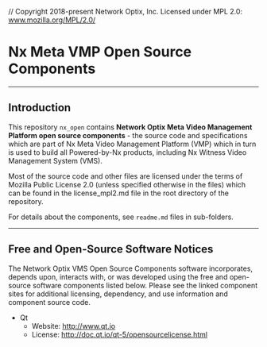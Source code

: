 // Copyright 2018-present Network Optix, Inc. Licensed under MPL 2.0: www.mozilla.org/MPL/2.0/

# Nx Meta VMP Open Source Components

---------------------------------------------------------------------------------------------------
## Introduction

This repository `nx_open` contains **Network Optix Meta Video Management Platform open source
components** - the source code and specifications which are part of Nx Meta Video Management
Platform (VMP) which in turn is used to build all Powered-by-Nx products, including Nx Witness
Video Management System (VMS).

Most of the source code and other files are licensed under the terms of Mozilla Public License 2.0
(unless specified otherwise in the files) which can be found in the license_mpl2.md file in the
root directory of the repository.

For details about the components, see `readme.md` files in sub-folders.

---------------------------------------------------------------------------------------------------
## Free and Open-Source Software Notices

The Network Optix VMS Open Source Components software incorporates, depends upon, interacts with,
or was developed using the free and open-source software components listed below.  Please see the
linked component sites for additional licensing, dependency, and use information and component
source code.

- Qt
    - Website: http://www.qt.io
    - License: http://doc.qt.io/qt-5/opensourcelicense.html
